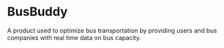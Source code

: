 # BusBuddy
A product used to optimize bus transportation by providing users and bus companies with real time data on bus capacity.

